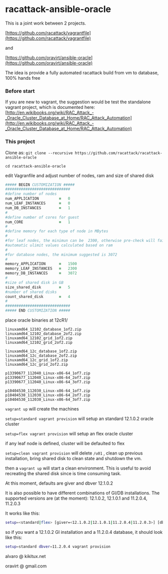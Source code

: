 racattack-ansible-oracle
========================

This is a joint work between 2 projects.

[https://github.com/racattack/vagrantfile](https://github.com/racattack/vagrantfile)

and

[https://github.com/oravirt/ansible-oracle](https://github.com/oravirt/ansible-oracle)

The idea is provide a fully automated racattack build from vm to database, 100% hands free



### Before start

If you are new to vagrant, the suggestion would be test the standalone vagrant project, which is documented here:
[http://en.wikibooks.org/wiki/RAC_Attack_-_Oracle_Cluster_Database_at_Home/RAC_Attack_Automation](http://en.wikibooks.org/wiki/RAC_Attack_-_Oracle_Cluster_Database_at_Home/RAC_Attack_Automation)

### This project

Clone as:
`git clone --recursive https://github.com/racattack/racattack-ansible-oracle`

`cd racattack-ansible-oracle`

edit Vagranfile and adjust number of nodes, ram and size of shared disk


```ruby
##### BEGIN CUSTOMIZATION #####
#############################
#define number of nodes
num_APPLICATION         =   0
num_LEAF_INSTANCES      =   0
num_DB_INSTANCES        =   1
#
#define number of cores for guest
num_CORE                =   1
#
#define memory for each type of node in MBytes
#
#for leaf nodes, the minimun can be  2300, otherwise pre-check will fail for
#automatic ulimit values calculated based on ram
#
#for database nodes, the minimum suggested is 3072
#
memory_APPLICATION      =   1500
memory_LEAF_INSTANCES   =   2300
memory_DB_INSTANCES     =   3072
#        
#size of shared disk in GB
size_shared_disk        =   5
#number of shared disks
count_shared_disk       =   4
#
#############################
##### END CUSTOMIZATION #####
```

place oracle binaries at 12cR1/

    linuxamd64_12102_database_1of2.zip
    linuxamd64_12102_database_2of2.zip
    linuxamd64_12102_grid_1of2.zip
    linuxamd64_12102_grid_2of2.zip

    linuxamd64_12c_database_1of2.zip
    linuxamd64_12c_database_2of2.zip
    linuxamd64_12c_grid_1of2.zip
    linuxamd64_12c_grid_2of2.zip

    p13390677_112040_Linux-x86-64_1of7.zip
    p13390677_112040_Linux-x86-64_2of7.zip
    p13390677_112040_Linux-x86-64_3of7.zip
  
    p10404530_112030_Linux-x86-64_1of7.zip
    p10404530_112030_Linux-x86-64_2of7.zip
    p10404530_112030_Linux-x86-64_3of7.zip




`vagrant up` will create the machines

`setup=standard vagrant provision` will setup an standard 12.1.0.2 oracle cluster

`setup=flex vagrant provision` will setup an flex oracle cluster

if any leaf node is defined, cluster will be defaulted to flex

`setup=clean vagrant provision` will delete `/u01` , clean up previous installation, bring shared disk to clean state and shutdown the vm.

then a `vagrant up` will start a clean environment. This is useful to avoid recreating the shared disk since is time consuming task.

At this moment, defaults are giver and dbver 12.1.0.2

It is also possible to have different combinations of GI/DB installations. 
The supported versions are (at the moment): 12.1.0.2, 12.1.0.1 and 11.2.0.4, 11.2.0.3

It works like this:

```bash
setup=<standard|flex> [giver=<12.1.0.2|12.1.0.1|11.2.0.4|11.2.0.3>] [dbver=<12.1.0.2|12.1.0.1|11.2.0.4|11.2.0.3>] vagrant provision
```

so if you want a 12.1.0.2 GI installation and a 11.2.0.4 database, it should look like this:

```bash
setup=standard dbver=11.2.0.4 vagrant provision
```



alvaro @ kikitux.net

oravirt @ gmail.com

